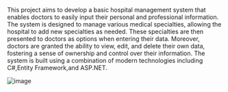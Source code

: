 This project aims to develop a basic hospital management system that enables doctors to easily input their personal and professional information. 
The system is designed to manage various medical specialties, allowing the hospital to add new specialties as needed.
These specialties are then presented to doctors as options when entering their data.
Moreover, doctors are granted the ability to view, edit, and delete their own data, fostering a sense of ownership and control over their information.
The system is built using a combination of modern technologies including C#,Entity Framework,and ASP.NET.

![image](https://github.com/user-attachments/assets/18e79e8c-a418-4f41-aad3-71126419707c)

